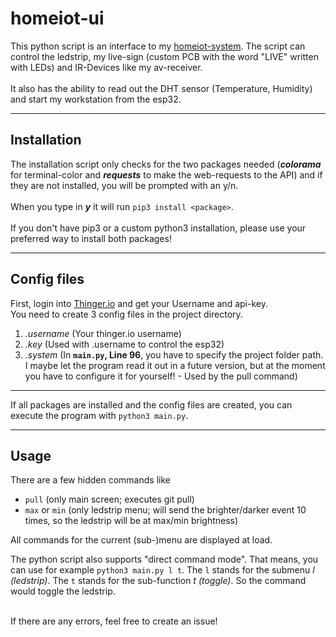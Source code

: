 # homeiot-ui

This python script is an interface to my [homeiot-system](https://github.com/CommanderRedYT/esp32homeIoT-V2.0). The script can control the ledstrip, my live-sign (custom PCB with the word "LIVE" written with LEDs) and IR-Devices like my av-receiver. <br><br> It also has the ability to read out the DHT sensor (Temperature, Humidity) and start my workstation from the esp32.
___

## Installation

The installation script only checks for the two packages needed (***colorama*** for terminal-color and ***requests*** to make the web-requests to the API) and if they are not installed, you will be prompted with an y/n. <br><br>When you type in ***y*** it will run `pip3 install <package>`. <br><br>If you don't have pip3 or a custom python3 installation, please use your preferred way to install both packages!
___

## Config files
First, login into [Thinger.io](https://console.thinger.io/) and get your Username and api-key. <br>
You need to create 3 config files in the project directory.
1. *.username* (Your thinger.io username)
2. *.key* (Used with .username to control the esp32)
3. *.system* (In **`main.py`, Line 96**, you have to specify the project folder path. I maybe let the program read it out in a future version, but at the moment you have to configure it for yourself! - Used by the pull command)


___
If all packages are installed and the config files are created, you can execute the program with `python3 main.py`.
___
## Usage

There are a few hidden commands like 
- `pull` (only main screen; executes git pull)
- `max` or `min` (only ledstrip menu; will send the brighter/darker event 10 times, so the ledstrip will be at max/min brightness)

All commands for the current (sub-)menu are displayed at load.

The python script also supports "direct command mode". That means, you can use for example `python3 main.py l t`. The `l` stands for the submenu *l (ledstrip)*. The `t` stands for the sub-function *t (toggle)*. So the command would toggle the ledstrip.

<br>
If there are any errors, feel free to create an issue!